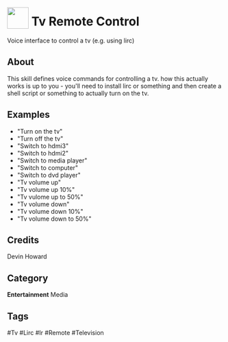 # <img src="https://raw.githack.com/FortAwesome/Font-Awesome/master/svgs/solid/tv.svg" card_color="#FD9E66" width="50" height="50" style="vertical-align:bottom"/> Tv Remote Control
Voice interface to control a tv (e.g. using lirc)

## About
This skill defines voice commands for controlling a tv. how this actually works is up to you - you'll need to install lirc or something and then create a shell script or something to actually turn on the tv.

## Examples
* "Turn on the tv"
* "Turn off the tv"
* "Switch to hdmi3"
* "Switch to hdmi2"
* "Switch to media player"
* "Switch to computer"
* "Switch to dvd player"
* "Tv volume up"
* "Tv volume up 10%"
* "Tv vulome up to 50%"
* "Tv volume down"
* "Tv volume down 10%"
* "Tv volume down to 50%"

## Credits
Devin Howard

## Category
**Entertainment**
Media

## Tags
#Tv
#Lirc
#Ir
#Remote
#Television

